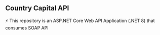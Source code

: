 ## Country Capital API
⚡ This repository is an ASP.NET Core Web API Application (.NET 8) that consumes SOAP API
